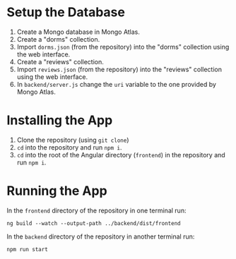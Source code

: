 # Setup the Database
1. Create a Mongo database in Mongo Atlas.
2. Create a "dorms" collection.
3. Import ```dorms.json``` (from the repository) into the "dorms" collection using the web interface.
4. Create a "reviews" collection.
5. Import ```reviews.json``` (from the repository) into the "reviews" collection using the web interface.
6. In ```backend/server.js``` change the `uri` variable to the one provided by Mongo Atlas. 

# Installing the App
1. Clone the repository (using ```git clone```)
2. ```cd``` into the repository and run ```npm i```.
3. ```cd``` into the root of the Angular directory (```frontend```) in the repository and run ```npm i```.

# Running the App
In the ```frontend``` directory of the repository in one terminal run: 
```
ng build --watch --output-path ../backend/dist/frontend
```

In the ```backend``` directory of the repository in another terminal run:
```
npm run start
```
